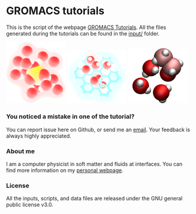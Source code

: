 # GROMACS tutorials

This is the script of the webpage [GROMACS Tutorials](https://gromacstutorials.github.io/). 
All the files generated during the tutorials can be found in the [input/](inputs) folder. 

<p float="left">
  <a href="https://gromacstutorials.github.io/doc-sphinx/build/html/tutorials/bulksolution.html">
  <img src="docs/doc-sphinx/source/tutorials/figures/bulksolution/test-01-dark.png" width="32%" /></a>

  <a href="https://gromacstutorials.github.io/doc-sphinx/build/html/tutorials/solvationenergy.html">
  <img src="docs/doc-sphinx/source/tutorials/figures/solvationenergy/test-dark.png" width="32%" /></a>
  
   <a href="https://gromacstutorials.github.io/doc-sphinx/build/html/tutorials/ethanoladsorption.html">
  <img src="docs/figures/03-EthanolAdsorption/avatar.jpg" width="32%" /></a>
</p>


### You noticed a mistake in one of the tutorial?

You can report issue here on Github, or send me an [email](https://simongravelle.github.io/). Your feedback is always highly appreciated.

### About me ###

I am a computer physicist in soft matter and fluids at interfaces. You can 
find more information on my [personal webpage](https://simongravelle.github.io/).

### License ###

All the inputs, scripts, and data files are released under the 
GNU general public license v3.0.



